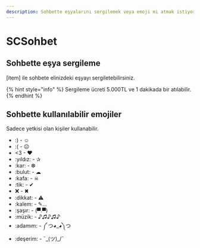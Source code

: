 ```yaml
---
description: Sohbette eşyalarını sergilemek veya emoji mi atmak istiyorsun?
---
```


# SCSohbet

## Sohbette eşya sergileme

\[item] ile sohbete elinizdeki eşyayı sergiletebilirsiniz.

{% hint style="info" %}
Sergileme ücreti 5.000TL ve 1 dakikada bir atılabilir.
{% endhint %}

## Sohbette kullanılabilir emojiler

Sadece yetkisi olan kişiler kullanabilir.

* :) - ☺
* :( - ☹
* <3 - ❤
* :yıldız: - ✰
* :kar: - ❆
* :bulut: - ☁
* :kafa: - ☠
* :tik: - ✔
* :x: - ✖
* :dikkat: - ⚠
* :kalem: - ✎...
* :şaşır: - (▀.▀)
* :müzik: - ♪♫♪♫♪
* :adamım: - ༼ つ◕\_◕༽つ
* :deşerim: - ¯\_(ツ)\_/¯
